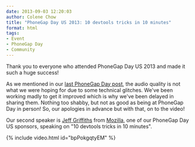 ```yaml
---
date: 2013-09-03 12:20:03
author: Colene Chow
title: "PhoneGap Day US 2013: 10 devtools tricks in 10 minutes"
format: html
tags:
- Event
- PhoneGap Day
- Community
---
```


Thank you to everyone who attended PhoneGap Day US 2013 and made it such a huge success!

As we mentioned in our [last PhoneGap Day post](http://phonegap.com/blog/2013/08/29/mobile-is-not-a-thing/), the audio quality is not what we were hoping for due to some technical glitches. We've been working madly to get it improved which is why we've been delayed in sharing them. Nothing too shabby, but not as good as being at PhoneGap Day in person! So, our apologies in advance but with that, on to the video!

Our second speaker is [Jeff Griffiths](http://twitter.com/canuckistani) from [Mozilla](http://mozilla.org), one of our PhoneGap Day US sponsors, speaking on "10 devtools tricks in 10 minutes".

{% include video.html id="bpPokgqtyEM" %}
